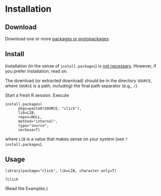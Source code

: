 Installation
============

Download
--------

Download one or more
[packages or protopackages](https://github.com/dmparrishphd/click/blob/master/Files/1/0/index.md).
 
Install
-------

Installation (in the sense of `install.packages`) is
[not necessary](https://github.com/dmparrishphd/click/blob/master/Files/1/0/INSTALL.ALT.md).
However, if you prefer installation, read on.

The download (or extracted download) should be in the directory `SOURCE`,
where `SOURCE` is a path, _including_) the final path separator (e.g., `/`).

Start a fresh R session. Execute

    install.packages(
	      pkgs=paste0(SOURCE, "click"),
	      lib=LIB,
	      repos=NULL,
	      method="internal",
	      type="source",
	      verbose=T)

where `LIB` is a value that makes sense on your system (see `?install.packages`).

Usage
-----

    library(package="click", lib=LIB, character.only=T)

    ?click

(Read the Examples.)
